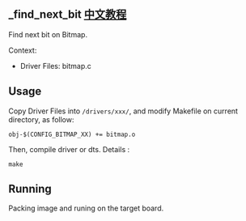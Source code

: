 \_find_next_bit [中文教程](https://biscuitos.github.io/blog/BITMAP_SC/#_find_next_bit)
----------------------------------

Find next bit on Bitmap.

Context:

* Driver Files: bitmap.c

## Usage

Copy Driver Files into `/drivers/xxx/`, and modify Makefile on current 
directory, as follow:

```
obj-$(CONFIG_BITMAP_XX) += bitmap.o
```

Then, compile driver or dts. Details :

```
make
```

## Running

Packing image and runing on the target board.
